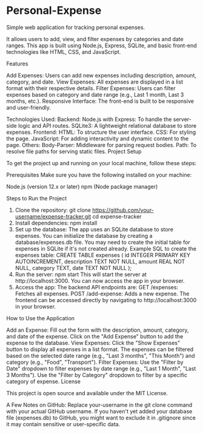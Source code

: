 # Personal-Expense
Simple web application for tracking personal expenses. 

It allows users to add, view, and filter expenses by categories and date ranges. This app is built using Node.js, Express, SQLite, and basic front-end technologies like HTML, CSS, and JavaScript.

Features

Add Expenses: Users can add new expenses including description, amount, category, and date.
View Expenses: All expenses are displayed in a list format with their respective details.
Filter Expenses: Users can filter expenses based on category and date range (e.g., Last 1 month, Last 3 months, etc.).
Responsive Interface: The front-end is built to be responsive and user-friendly.

Technologies Used:
Backend:
Node.js with Express: To handle the server-side logic and API routes.
SQLite3: A lightweight relational database to store expenses.
Frontend:
HTML: To structure the user interface.
CSS: For styling the page.
JavaScript: For adding interactivity and dynamic content to the page.
Others:
Body-Parser: Middleware for parsing request bodies.
Path: To resolve file paths for serving static files.
Project Setup

To get the project up and running on your local machine, follow these steps:

Prerequisites
Make sure you have the following installed on your machine:

Node.js (version 12.x or later)
npm (Node package manager)

Steps to Run the Project
1. Clone the repository:
git clone https://github.com/your-username/expense-tracker.git
cd expense-tracker
2. Install dependencies:
npm install
3. Set up the database: The app uses an SQLite database to store expenses. You can initialize the database by creating a database/expenses.db file. You may need to create the initial table for expenses in SQLite if it's not created already.
Example SQL to create the expenses table:
CREATE TABLE expenses (
    id INTEGER PRIMARY KEY AUTOINCREMENT,
    description TEXT NOT NULL,
    amount REAL NOT NULL,
    category TEXT,
    date TEXT NOT NULL
);
4. Run the server:
npm start
This will start the server at http://localhost:3000. You can now access the app in your browser.
5. Access the app:
The backend API endpoints are:
GET /expenses: Fetches all expenses.
POST /add-expense: Adds a new expense.
The frontend can be accessed directly by navigating to http://localhost:3000 in your browser.



How to Use the Application

Add an Expense:
Fill out the form with the description, amount, category, and date of the expense.
Click on the "Add Expense" button to add the expense to the database.
View Expenses:
Click the "Show Expenses" button to display all expenses in a list format.
The expenses can be filtered based on the selected date range (e.g., "Last 3 months", "This Month") and category (e.g., "Food", "Transport").
Filter Expenses:
Use the "Filter by Date" dropdown to filter expenses by date range (e.g., "Last 1 Month", "Last 3 Months").
Use the "Filter by Category" dropdown to filter by a specific category of expense.
License

This project is open source and available under the MIT License.

A Few Notes on GitHub:
Replace your-username in the git clone command with your actual GitHub username.
If you haven't yet added your database file (expenses.db) to GitHub, you might want to exclude it in .gitignore since it may contain sensitive or user-specific data.

